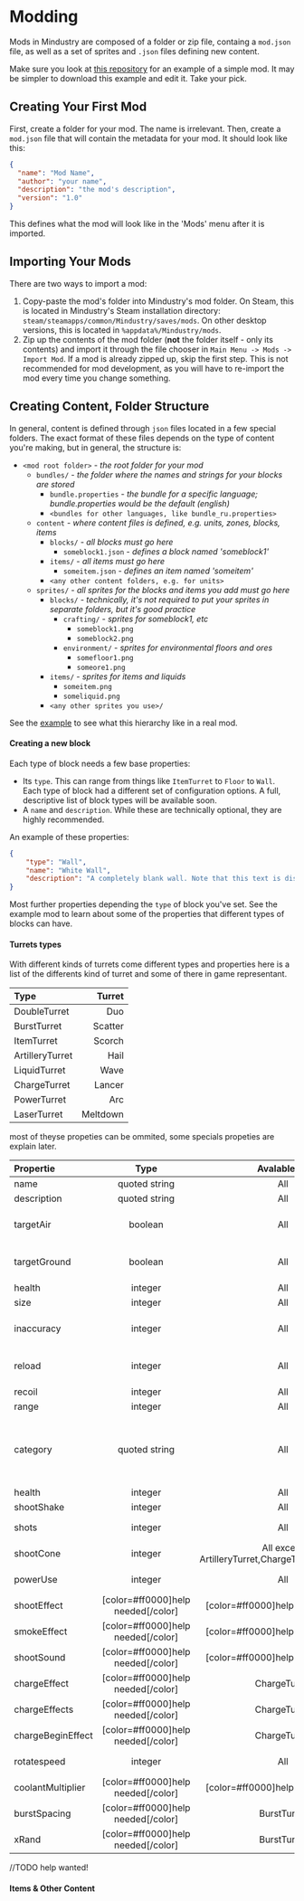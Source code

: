# Modding

Mods in Mindustry are composed of a folder or zip file, containg a `mod.json` file, as well as a set of sprites and `.json` files defining new content. 

Make sure you look at [this repository](https://github.com/Anuken/ExampleMod) for an example of a simple mod. It may be simpler to download this example and edit it. Take your pick.

## Creating Your First Mod

First, create a folder for your mod. The name is irrelevant.
Then, create a `mod.json` file that will contain the metadata for your mod. It should look like this:

```json
{
  "name": "Mod Name",
  "author": "your name",
  "description": "the mod's description",
  "version": "1.0"
}
```

This defines what the mod will look like in the 'Mods' menu after it is imported.

## Importing Your Mods

There are two ways to import a mod:  
1) Copy-paste the mod's folder into Mindustry's mod folder. On Steam, this is located in Mindustry's Steam installation directory: `steam/steamapps/common/Mindustry/saves/mods`. On other desktop versions, this is located in `%appdata%/Mindustry/mods`.   
2) Zip up the contents of the mod folder (**not** the folder itself - only its contents) and import it through the file chooser in `Main Menu -> Mods -> Import Mod`. If a mod is already zipped up, skip the first step. This is not recommended for mod development, as you will have to re-import the mod every time you change something. 

## Creating Content, Folder Structure

In general, content is defined through `json` files located in a few special folders. The exact format of these files depends on the type of content you're making, but in general, the structure is:

- `<mod root folder>` - *the root folder for your mod*
  - `bundles/` - *the folder where the names and strings for your blocks are stored*
    - `bundle.properties` - *the bundle for a specific language; bundle.properties would be the default (english)*
    - `<bundles for other languages, like bundle_ru.properties>`
  - `content` - *where content files is defined, e.g. units, zones, blocks, items*
    - `blocks/` - *all blocks must go here*
      - `someblock1.json` - *defines a block named 'someblock1'*
    - `items/` - *all items must go here*
      - `someitem.json` - *defines an item named 'someitem'*
    - `<any other content folders, e.g. for units>`
  - `sprites/` - *all sprites for the blocks and items you add must go here*
    - `blocks/` - *technically, it's not required to put your sprites in separate folders, but it's good practice*
      - `crafting/` - *sprites for someblock1, etc*
        - `someblock1.png`
        - `someblock2.png`
      - `environment/` - *sprites for environmental floors and ores*
        - `somefloor1.png`
        - `someore1.png`
    - `items/` - *sprites for items and liquids*
      - `someitem.png`
      - `someliquid.png`
    - `<any other sprites you use>/`
 
See the [example](https://github.com/Anuken/ExampleMod) to see what this hierarchy like in a real mod.

#### Creating a new block

Each type of block needs a few base properties:
- Its `type`. This can range from things like `ItemTurret` to `Floor` to `Wall`. Each type of block had a different set of configuration options. A full, descriptive list of block types will be available soon.
- A `name` and `description`. While these are technically optional, they are highly recommended.

An example of these properties:

```json
{
    "type": "Wall",
    "name": "White Wall",
    "description": "A completely blank wall. Note that this text is displayed in the block's info menu."
}

```

Most further properties depending the `type` of block you've set. 
See the example mod to learn about some of the properties that different types of blocks can have.

#### Turrets types

With different kinds of turrets come different types and properties here is a list of the differents kind of turret and some of there in game representant.

|Type|Turret|
|:---|-----:|
|DoubleTurret|Duo|
|BurstTurret|Scatter|
|ItemTurret|Scorch|
|ArtilleryTurret|Hail|
|LiquidTurret|Wave|
|ChargeTurret|Lancer|
|PowerTurret|Arc|
|LaserTurret|Meltdown|

most of theyse propeties can be ommited, some specials propeties are explain later.

|Propertie|Type|Avalable on|Note|
|:--------|:--:|:---------:|---:|
|name|quoted string | All |  |
|description|quoted string| All |  |
|targetAir|boolean| All |define if the turret target flying ennemies|
|targetGround|boolean| All |define if the turrettarget walking ennemies|
|health|integer| All ||
|size|integer| All ||
|inaccuracy|integer| All |represent in degree the inaccuracy of the turret|
|reload|integer| All | time in tick needed by the turret to reload|
|recoil|integer| All | only graphic|
|range|integer| All ||
|category|quoted string| All | define in wich group the turret will be added in the building menu as it's a turret "turret" is highly recomended|
|health|integer| All ||
|shootShake|integer| All |//need note|
|shots|integer| All |how many bullets are shot per shoot|
|shootCone|integer| All except ArtilleryTurret,ChargeTurret,BurstTurret |//need note|
|powerUse|integer| All | how much power consume the turret |
|shootEffect|[color=#ff0000]help needed[/color]|[color=#ff0000]help needed[/color]|[color=#ff0000]help needed[/color]|
|smokeEffect|[color=#ff0000]help needed[/color]|[color=#ff0000]help needed[/color]|[color=#ff0000]help needed[/color]|
|shootSound|[color=#ff0000]help needed[/color]|[color=#ff0000]help needed[/color]|[color=#ff0000]help needed[/color]|
|chargeEffect|[color=#ff0000]help needed[/color]|ChargeTurret|[color=#ff0000]help needed[/color]|
|chargeEffects|[color=#ff0000]help needed[/color]|ChargeTurret|[color=#ff0000]help needed[/color]|
|chargeBeginEffect|[color=#ff0000]help needed[/color]|ChargeTurret|[color=#ff0000]help needed[/color]|
|rotatespeed|integer| All | define how fast your turret rotate |
|coolantMultiplier|[color=#ff0000]help needed[/color]|[color=#ff0000]help needed[/color]|[color=#ff0000]help needed[/color]|
|burstSpacing|[color=#ff0000]help needed[/color]|BurstTurret|[color=#ff0000]help needed[/color]|
|xRand|[color=#ff0000]help needed[/color]|BurstTurret|[color=#ff0000]help needed[/color]|


//TODO help wanted!

#### Items & Other Content

